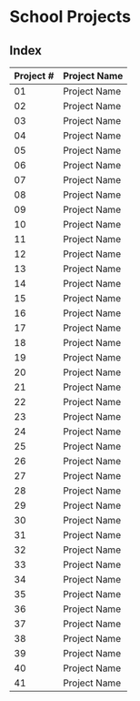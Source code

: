 # School Projects

## Index

| Project # |  Project Name |
| --------- | ------------- |
| 01        | Project Name  |
| 02        | Project Name  |
| 03        | Project Name  |
| 04        | Project Name  |
| 05        | Project Name  |
| 06        | Project Name  |
| 07        | Project Name  |
| 08        | Project Name  |
| 09        | Project Name  |
| 10        | Project Name  |
| 11        | Project Name  |
| 12        | Project Name  |
| 13        | Project Name  |
| 14        | Project Name  |
| 15        | Project Name  |
| 16        | Project Name  |
| 17        | Project Name  |
| 18        | Project Name  |
| 19        | Project Name  |
| 20        | Project Name  |
| 21        | Project Name  |
| 22        | Project Name  |
| 23        | Project Name  |
| 24        | Project Name  |
| 25        | Project Name  |
| 26        | Project Name  |
| 27        | Project Name  |
| 28        | Project Name  |
| 29        | Project Name  |
| 30        | Project Name  |
| 31        | Project Name  |
| 32        | Project Name  |
| 33        | Project Name  |
| 34        | Project Name  |
| 35        | Project Name  |
| 36        | Project Name  |
| 37        | Project Name  |
| 38        | Project Name  |
| 39        | Project Name  |
| 40        | Project Name  |
| 41        | Project Name  |
